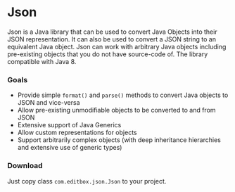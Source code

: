 # Json
Json is a Java library that can be used to convert Java Objects into their JSON representation.
It can also be used to convert a JSON string to an equivalent Java object.
Json can work with arbitrary Java objects including pre-existing objects that you do not have source-code of.
The library compatible with Java 8.

### Goals
  * Provide simple `format()` and `parse()` methods to convert Java objects to JSON and vice-versa
  * Allow pre-existing unmodifiable objects to be converted to and from JSON
  * Extensive support of Java Generics
  * Allow custom representations for objects
  * Support arbitrarily complex objects (with deep inheritance hierarchies and extensive use of generic types)

### Download

Just copy class `com.editbox.json.Json` to your project.
